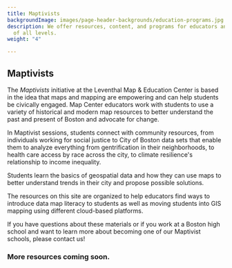 ```yaml
---
title: Maptivists
backgroundImage: images/page-header-backgrounds/education-programs.jpg
description: We offer resources, content, and programs for educators and students
  of all levels.
weight: "4"

---
```

## Maptivists

The _Maptivists_ initiative at the Leventhal Map & Education Center is based in the idea that maps and mapping are empowering and can help students be civically engaged. Map Center educators work with students to use a variety of historical and modern map resources to better understand the past and present of Boston and advocate for change.

In Maptivist sessions, students connect with community resources, from individuals working for social justice to City of Boston data sets that enable them to analyze everything from gentrification in their neighborhoods, to health care access by race across the city, to climate resilience's relationship to income inequality.

Students learn the basics of geospatial data and how they can use maps to better understand trends in their city and propose possible solutions.

The resources on this site are organized to help educators find ways to introduce data map literacy to students as well as moving students into GIS mapping using different cloud-based platforms.

If you have questions about these materials or if you work at a Boston high school and want to learn more about becoming one of our Maptivist schools, please contact us!

### More resources coming soon.